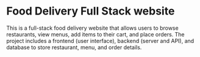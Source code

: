 # Food Delivery Full Stack website
This is a full-stack food delivery website that allows users to browse restaurants, view menus, add items to their cart, and place orders. The project includes a frontend (user interface), backend (server and API), and database to store restaurant, menu, and order details.
